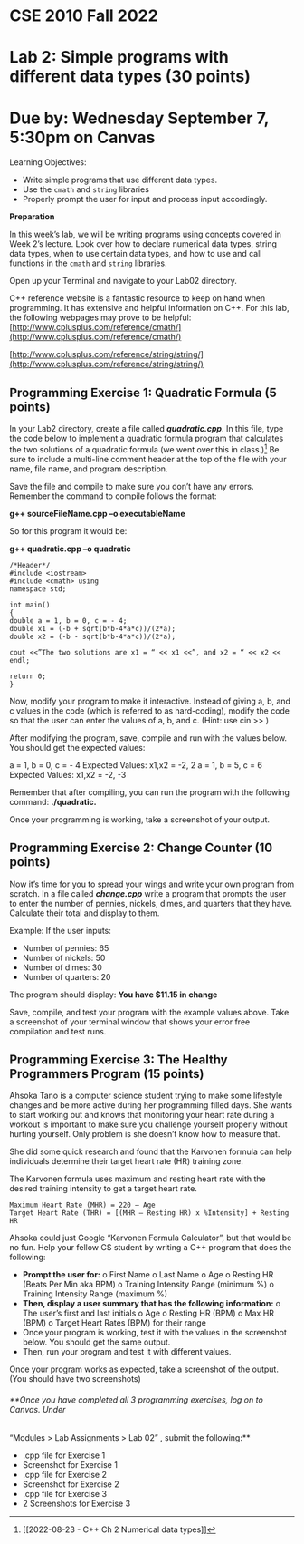 # CSE 2010 Fall 2022

# Lab 2: Simple programs with different data types (30 points)

# Due by: Wednesday September 7, 5:30pm on Canvas

Learning Objectives:

- Write simple programs that use different data types.
- Use the `cmath` and `string` libraries
- Properly prompt the user for input and process input accordingly.

**Preparation**

In this week’s lab, we will be writing programs using concepts covered in Week 2’s lecture. Look
over how to declare numerical data types, string data types, when to use certain data types, and
how to use and call functions in the `cmath` and `string` libraries.

Open up your Terminal and navigate to your Lab02 directory.

C++ reference website is a fantastic resource to keep on hand when programming. It has
extensive and helpful information on C++. For this lab, the following webpages may prove to be
helpful:
[http://www.cplusplus.com/reference/cmath/](http://www.cplusplus.com/reference/cmath/)

[http://www.cplusplus.com/reference/string/string/](http://www.cplusplus.com/reference/string/string/)

## **Programming Exercise 1: Quadratic Formula (5 points)**

In your Lab2 directory, create a file called **_quadratic.cpp_**. In this file, type the code below to
implement a quadratic formula program that calculates the two solutions of a quadratic formula
(we went over this in class.)[^1] Be sure to include a multi-line comment header at the top of the file
with your name, file name, and program description.

Save the file and compile to make sure you don’t have any errors. Remember the command to
compile follows the format:

**g++ sourceFileName.cpp –o executableName**

So for this program it would be:

**g++ quadratic.cpp –o quadratic**

```
/*Header*/
#include <iostream>
#include <cmath> using
namespace std;
```
```
int main()
{
double a = 1, b = 0, c = - 4;
double x1 = (-b + sqrt(b*b-4*a*c))/(2*a);
double x2 = (-b - sqrt(b*b-4*a*c))/(2*a);
```
```
cout <<”The two solutions are x1 = “ << x1 <<”, and x2 = “ << x2 << endl;
```
```
return 0;
}
```

Now, modify your program to make it interactive. Instead of giving a, b, and c values in the
code (which is referred to as hard-coding), modify the code so that the user can enter the
values of a, b, and c. (Hint: use cin >> )

After modifying the program, save, compile and run with the values below. You should get the
expected values:

a = 1, b = 0, c = - 4 Expected Values: x1,x2 = -2, 2
a = 1, b = 5, c = 6 Expected Values: x1,x2 = -2, -3

Remember that after compiling, you can run the program with the following command:
**./quadratic.**

Once your programming is working, take a screenshot of your output.

## **Programming Exercise 2: Change Counter (10 points)**
Now it’s time for you to spread your wings and write your own program from scratch. In a file
called **_change.cpp_** write a program that prompts the user to enter the number of pennies,
nickels, dimes, and quarters that they have. Calculate their total and display to them.

Example:
If the user inputs:

- Number of pennies: 65
- Number of nickels: 50
- Number of dimes: 30
- Number of quarters: 20

The program should display: **You have $11.15 in change**

Save, compile, and test your program with the example values above. Take a screenshot of
your terminal window that shows your error free compilation and test runs.


## **Programming Exercise 3: The Healthy Programmers Program (15 points)**

Ahsoka Tano is a computer science student trying to make some lifestyle changes and be more
active during her programming filled days. She wants to start working out and knows that
monitoring your heart rate during a workout is important to make sure you challenge yourself
properly without hurting yourself. Only problem is she doesn’t know how to measure that.

She did some quick research and found that the Karvonen formula can help individuals
determine their target heart rate (HR) training zone.

The Karvonen formula uses maximum and resting heart rate with the desired training intensity
to get a target heart rate.

```
Maximum Heart Rate (MHR) = 220 – Age
Target Heart Rate (THR) = [(MHR – Resting HR) x %Intensity] + Resting HR
```
Ahsoka could just Google “Karvonen Formula Calculator”, but that would be no fun. Help your
fellow CS student by writing a C++ program that does the following:

- **Prompt the user for:**
    o First Name
    o Last Name
    o Age
    o Resting HR (Beats Per Min aka BPM)
    o Training Intensity Range (minimum %)
    o Training Intensity Range (maximum %)
- **Then, display a user summary that has the following information:**
    o The user’s first and last initials
    o Age
    o Resting HR (BPM)
    o Max HR (BPM)
    o Target Heart Rates (BPM) for their range
- Once your program is working, test it with the values in the screenshot below. You
    should get the same output.
- Then, run your program and test it with different values.

Once your program works as expected, take a screenshot of the output. (You should have two
screenshots)


###### **Once you have completed all 3 programming exercises, log on to Canvas. Under
“Modules > Lab Assignments > Lab 02” , submit the following:**

- .cpp file for Exercise 1
- Screenshot for Exercise 1
- .cpp file for Exercise 2
- Screenshot for Exercise 2
- .cpp file for Exercise 3
- 2 Screenshots for Exercise 3


[^1]:[[2022-08-23 - C++ Ch 2 Numerical data types]]